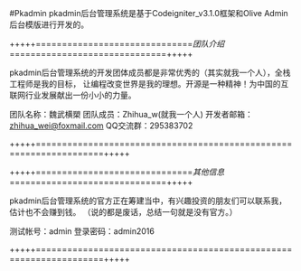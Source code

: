 #Pkadmin
pkadmin后台管理系统是基于Codeigniter_v3.1.0框架和Olive Admin后台模版进行开发的。

+++++==============================*团队介绍*==============================+++++

pkadmin后台管理系统的开发团体成员都是非常优秀的（其实就我一个人），全栈工程师是我的目标， 让编程改变世界是我的理想。开源是一种精神！为中国的互联网行业发展献出一份小小的力量。

团队名称：魏武横槊
团队成员：Zhihua_w(就我一个人)
开发者邮箱：zhihua_wei@foxmail.com
QQ交流群：295383702

+++++===================================================================+++++

+++++==============================*其他信息*==============================+++++

pkadmin后台管理系统的官方正在筹建当中，有兴趣投资的朋友们可以联系我，估计也不会赚到钱。 
（说的都是废话，总结一句就是没有官方。）


测试帐号：admin
登录密码：admin2016

+++++===================================================================+++++
